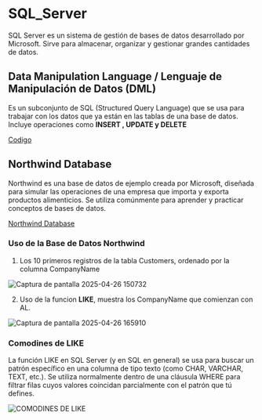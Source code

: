 # SQL_Server
SQL Server es un sistema de gestión de bases de datos desarrollado por Microsoft. Sirve para almacenar, organizar y gestionar grandes cantidades de datos.

##  Data Manipulation Language / Lenguaje de Manipulación de Datos (DML)
Es un subconjunto de SQL (Structured Query Language) que se usa para trabajar con los datos que ya están en las tablas de una base de datos. Incluye operaciones como **INSERT , UPDATE y DELETE**

[Codigo](https://github.com/RosaDavila77/SQL_Server/commit/00cbd40e54db31e230698c4a878e4381972fc0f6)

## Northwind Database
Northwind es una base de datos de ejemplo creada por Microsoft, diseñada para simular las operaciones de una empresa que importa y exporta productos alimenticios. Se utiliza comúnmente para aprender y practicar conceptos de bases de datos.

[Northwind Database](https://github.com/RosaDavila77/SQL_Server/blob/main/northwind.sql)

### Uso de la Base de Datos Northwind

1. Los 10 primeros registros de la tabla Customers, ordenado por la columna CompanyName

![Captura de pantalla 2025-04-26 150732](https://github.com/user-attachments/assets/7478bb02-bba3-4723-9d3c-c6b73b617a87)

2. Uso de la funcion **LIKE**, muestra los CompanyName que comienzan con AL.

![Captura de pantalla 2025-04-26 165910](https://github.com/user-attachments/assets/56c69edf-6793-47ff-b518-c780df9dfc64)

### Comodines de LIKE

La función LIKE en SQL Server (y en SQL en general) se usa para buscar un patrón específico en una columna de tipo texto (como CHAR, VARCHAR, TEXT, etc.).
Se utiliza normalmente dentro de una cláusula WHERE para filtrar filas cuyos valores coincidan parcialmente con el patrón que tú defines.

![COMODINES DE LIKE](https://github.com/user-attachments/assets/94352c92-f01e-4ddb-bde1-de56779aa75a)
